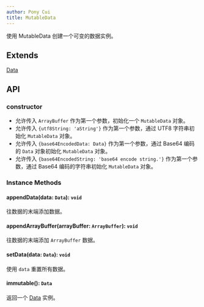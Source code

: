 ```yaml
---
author: Pony Cui
title: MutableData
---
```


使用 MutableData 创建一个可变的数据实例。

## Extends

[Data](./api-foundation-data.md)

## API

### constructor

* 允许传入 ```ArrayBuffer``` 作为第一个参数，初始化一个 ```MutableData``` 对象。
* 允许传入 ```{utf8String: 'aString'}``` 作为第一个参数，通过 UTF8 字符串初始化 ```MutableData``` 对象。
* 允许传入 ```{base64EncodedData: Data}``` 作为第一个参数，通过 Base64 编码的 ```Data``` 对象初始化 ```MutableData``` 对象。
* 允许传入 ```{base64EncodedString: 'base64 encode string.'}``` 作为第一个参数，通过 Base64 编码的字符串初始化 ```MutableData``` 对象。

### Instance Methods

#### appendData(data: `Data`): `void`
往数据的末端添加数据。

#### appendArrayBuffer(arrayBuffer: `ArrayBuffer`): `void`
往数据的末端添加 ```ArrayBuffer``` 数据。

#### setData(data: `Data`): `void`
使用 ```data``` 重置所有数据。

#### immutable(): `Data`
返回一个 [Data](./api-foundation-data.md) 实例。
